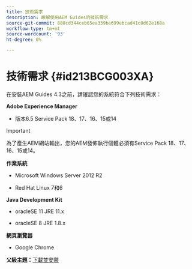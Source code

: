 ```yaml
---
title: 技術需求
description: 瞭解使用AEM Guides的技術需求
source-git-commit: 880cd344ceb65ea339be699ebcad41c0d62e168a
workflow-type: tm+mt
source-wordcount: '93'
ht-degree: 0%

---
```


# 技術需求 {#id213BCG003XA}

在安裝AEM Guides 4.3之前，請確認您的系統符合下列技術需求：

**Adobe Experience Manager**

- 版本6.5 Service Pack 18、17、16、15或14

>[!IMPORTANT]
>
> 為了產生AEM網站輸出，您的AEM發佈執行個體必須有Service Pack 18、17、16、15或14。

**作業系統**

- Microsoft Windows Server 2012 R2

- Red Hat Linux 7和6


**Java Development Kit**

- oracleSE 11 JRE 11.x

- oracleSE 8 JRE 1.8.x


**網頁瀏覽器**

- Google Chrome


**父級主題：**[&#x200B;下載並安裝](download-install.md)
